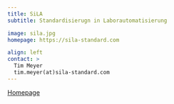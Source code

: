 ```yaml
---
title: SiLA
subtitle: Standardisierugn in Laborautomatisierung

image: sila.jpg
homepage: https://sila-standard.com

align: left
contact: >  
  Tim Meyer
  tim.meyer(at)sila-standard.com 
---
```


[Homepage](https://sila-standard.com)
